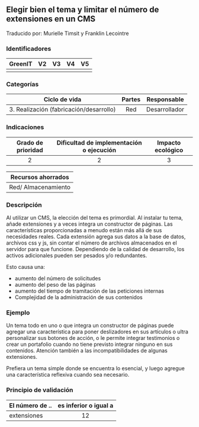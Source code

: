 ## Elegir bien el tema y limitar el número de extensiones en un CMS

Traducido por: Murielle Timsit y Franklin Lecointre

### Identificadores

| GreenIT | V2  | V3  | V4  | V5  |
| :-----: | :-: | :-: | :-: | :-: |
|         |     |     |     |     |

### Categorías

|              Ciclo de vida              | Partes |  Responsable  |
| :-------------------------------------: | :----: | :-----------: |
| 3. Realización (fabricación/desarrollo) |  Red   | Desarrollador |

### Indicaciones

| Grado de prioridad | Dificultad de implementación o ejecución | Impacto ecológico |
| :----------------: | :--------------------------------------: | :---------------: |
|         2          |                    2                     |         3         |

| Recursos ahorrados  |
| :-----------------: |
| Red/ Almacenamiento |

### Descripción

Al utilizar un CMS, la elección del tema es primordial.
Al instalar tu tema, añade extensiones y a veces integra un constructor de páginas.
Las características proporcionadas a menudo están más allá de sus necesidades reales.
Cada extensión agrega sus datos a la base de datos, archivos css y js, sin contar el número de archivos almacenados en el servidor para que funcione. Dependiendo de la calidad de desarrollo, los activos adicionales pueden ser pesados y/o redundantes.

Esto causa una:

- aumento del número de solicitudes
- aumento del peso de las páginas
- aumento del tiempo de tramitación de las peticiones internas
- Complejidad de la administración de sus contenidos

### Ejemplo

Un tema todo en uno o que integra un constructor de páginas puede agregar una característica para poner deslizadores en sus artículos o ultra personalizar sus botones de acción, o le permite integrar testimonios o crear un portafolio cuando no tiene previsto integrar ninguno en sus contenidos.
Atención también a las incompatibilidades de algunas extensiones.

Prefiera un tema simple donde se encuentra lo esencial, y luego agregue una característica reflexiva cuando sea necesario.

### Principio de validación

| El número de .. | es inferior o igual a |
| --------------- | :-------------------: |
| extensiones     |          12           |
